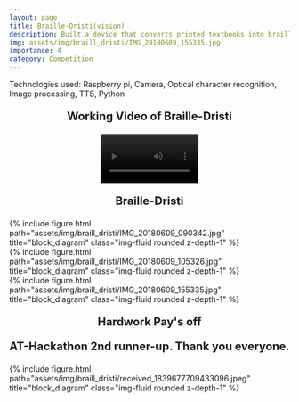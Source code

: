 ```yaml
---
layout: page
title: Braille-Dristi(vision)
description: Built a device that converts printed textbooks into braille format. It consists of a camera and processor which clicks the picture of the book and uses Optical character recognition (OCR) to converts images into text. The text is sent via UART communication in ASCII format to the braille printer.
img: assets/img/braill_dristi/IMG_20180609_155335.jpg
importance: 4
category: Competition
---
```


Technologies used: Raspberry pi, Camera, Optical character recognition, Image processing, TTS, Python

<center>
<p style="font-size:20px"> <b>Working Video of Braille-Dristi </b></p>
</center>
<div class="myvideo">
   <center>
   <video  style="display:block; width:35%; height:auto;" controls loop="loop">
       <source src="https://drive.google.com/uc?export=download&id=1FrMc6Gq5PdWZG42USYBH-05kMy--LeG9" type="video/mp4" />

   </video>
   </center>
</div>

<center>
<p style="font-size:20px"> <b>Braille-Dristi </b></p>
</center>

<div class="row">
    <div class="col-sm mt-3 mt-md-0">
        {% include figure.html path="assets/img/braill_dristi/IMG_20180609_090342.jpg" title="block_diagram" class="img-fluid rounded z-depth-1" %}
    </div>
    <div class="col-sm mt-3 mt-md-0">
        {% include figure.html path="assets/img/braill_dristi/IMG_20180609_105326.jpg" title="block_diagram" class="img-fluid rounded z-depth-1" %}
    </div>
    <div class="col-sm mt-3 mt-md-0">
        {% include figure.html path="assets/img/braill_dristi/IMG_20180609_155335.jpg" title="block_diagram" class="img-fluid rounded z-depth-1" %}
    </div>
</div>

<center>
<p style="font-size:20px"> <b>Hardwork Pay's off  </b></p>
</center>
<center>
<p style="font-size:20px"> <b>AT-Hackathon 2nd runner-up. Thank you everyone. </b></p>
</center>

<div class="col-sm mt-3 mt-md-0">
    {% include figure.html path="assets/img/braill_dristi/received_1839677709433096.jpeg" title="block_diagram" class="img-fluid rounded z-depth-1" %}
</div>